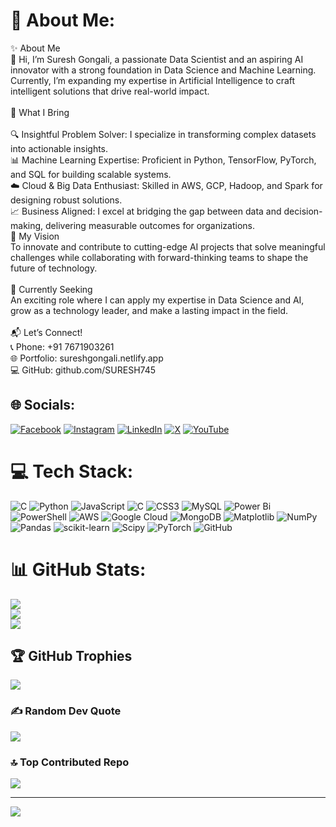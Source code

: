 # 💫 About Me:
✨ About Me<br>👋 Hi, I’m Suresh Gongali, a passionate Data Scientist and an aspiring AI innovator with a strong foundation in Data Science and Machine Learning. Currently, I’m expanding my expertise in Artificial Intelligence to craft intelligent solutions that drive real-world impact.<br><br>🚀 What I Bring<br><br>🔍 Insightful Problem Solver: I specialize in transforming complex datasets into actionable insights.<br>📊 Machine Learning Expertise: Proficient in Python, TensorFlow, PyTorch, and SQL for building scalable systems.<br>☁️ Cloud & Big Data Enthusiast: Skilled in AWS, GCP, Hadoop, and Spark for designing robust solutions.<br>📈 Business Aligned: I excel at bridging the gap between data and decision-making, delivering measurable outcomes for organizations.<br>🌟 My Vision<br>To innovate and contribute to cutting-edge AI projects that solve meaningful challenges while collaborating with forward-thinking teams to shape the future of technology.<br><br>💼 Currently Seeking<br>An exciting role where I can apply my expertise in Data Science and AI, grow as a technology leader, and make a lasting impact in the field.<br><br>📬 Let’s Connect!<br>📞 Phone: +91 7671903261<br>🌐 Portfolio: sureshgongali.netlify.app<br>💻 GitHub: github.com/SURESH745


## 🌐 Socials:
[![Facebook](https://img.shields.io/badge/Facebook-%231877F2.svg?logo=Facebook&logoColor=white)](https://facebook.com/https://www.facebook.com/sureshgongali.sureshgongali/) [![Instagram](https://img.shields.io/badge/Instagram-%23E4405F.svg?logo=Instagram&logoColor=white)](https://instagram.com/https://www.instagram.com/suresh_gongali/) [![LinkedIn](https://img.shields.io/badge/LinkedIn-%230077B5.svg?logo=linkedin&logoColor=white)](https://linkedin.com/in/https://www.linkedin.com/in/sureshgongali/?originalSubdomain=in) [![X](https://img.shields.io/badge/X-black.svg?logo=X&logoColor=white)](https://x.com/https://x.com/gongalisuresh) [![YouTube](https://img.shields.io/badge/YouTube-%23FF0000.svg?logo=YouTube&logoColor=white)](https://youtube.com/@https://www.youtube.com/@sureshgongali7680) 

# 💻 Tech Stack:
![C](https://img.shields.io/badge/c-%2300599C.svg?style=for-the-badge&logo=c&logoColor=white) ![Python](https://img.shields.io/badge/python-3670A0?style=for-the-badge&logo=python&logoColor=ffdd54) ![JavaScript](https://img.shields.io/badge/javascript-%23323330.svg?style=for-the-badge&logo=javascript&logoColor=%23F7DF1E) ![C](https://img.shields.io/badge/c-%2300599C.svg?style=for-the-badge&logo=c&logoColor=white) ![CSS3](https://img.shields.io/badge/css3-%231572B6.svg?style=for-the-badge&logo=css3&logoColor=white) ![MySQL](https://img.shields.io/badge/mysql-4479A1.svg?style=for-the-badge&logo=mysql&logoColor=white) ![Power Bi](https://img.shields.io/badge/power_bi-F2C811?style=for-the-badge&logo=powerbi&logoColor=black) ![PowerShell](https://img.shields.io/badge/PowerShell-%235391FE.svg?style=for-the-badge&logo=powershell&logoColor=white) ![AWS](https://img.shields.io/badge/AWS-%23FF9900.svg?style=for-the-badge&logo=amazon-aws&logoColor=white) ![Google Cloud](https://img.shields.io/badge/GoogleCloud-%234285F4.svg?style=for-the-badge&logo=google-cloud&logoColor=white) ![MongoDB](https://img.shields.io/badge/MongoDB-%234ea94b.svg?style=for-the-badge&logo=mongodb&logoColor=white) ![Matplotlib](https://img.shields.io/badge/Matplotlib-%23ffffff.svg?style=for-the-badge&logo=Matplotlib&logoColor=black) ![NumPy](https://img.shields.io/badge/numpy-%23013243.svg?style=for-the-badge&logo=numpy&logoColor=white) ![Pandas](https://img.shields.io/badge/pandas-%23150458.svg?style=for-the-badge&logo=pandas&logoColor=white) ![scikit-learn](https://img.shields.io/badge/scikit--learn-%23F7931E.svg?style=for-the-badge&logo=scikit-learn&logoColor=white) ![Scipy](https://img.shields.io/badge/SciPy-%230C55A5.svg?style=for-the-badge&logo=scipy&logoColor=%white) ![PyTorch](https://img.shields.io/badge/PyTorch-%23EE4C2C.svg?style=for-the-badge&logo=PyTorch&logoColor=white) ![GitHub](https://img.shields.io/badge/github-%23121011.svg?style=for-the-badge&logo=github&logoColor=white)
# 📊 GitHub Stats:
![](https://github-readme-stats.vercel.app/api?username=SURESH745&theme=dark&hide_border=false&include_all_commits=true&count_private=true)<br/>
![](https://github-readme-streak-stats.herokuapp.com/?user=SURESH745&theme=dark&hide_border=false)<br/>
![](https://github-readme-stats.vercel.app/api/top-langs/?username=SURESH745&theme=dark&hide_border=false&include_all_commits=true&count_private=true&layout=compact)

## 🏆 GitHub Trophies
![](https://github-profile-trophy.vercel.app/?username=SURESH745&theme=radical&no-frame=false&no-bg=false&margin-w=4)

### ✍️ Random Dev Quote
![](https://quotes-github-readme.vercel.app/api?type=horizontal&theme=radical)

### 🔝 Top Contributed Repo
![](https://github-contributor-stats.vercel.app/api?username=SURESH745&limit=5&theme=dark&combine_all_yearly_contributions=true)

---
[![](https://visitcount.itsvg.in/api?id=SURESH745&icon=0&color=0)](https://visitcount.itsvg.in)

<!-- Proudly created with GPRM ( https://gprm.itsvg.in ) -->

